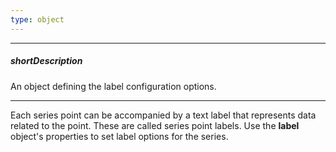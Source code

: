 ```yaml
---
type: object
---
```

---
##### shortDescription
An object defining the label configuration options.

---
Each series point can be accompanied by a text label that represents data related to the point. These are called series point labels. Use the **label** object's properties to set label options for the series.